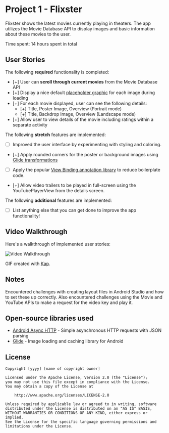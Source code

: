 # Project 1 - Flixster

Flixster shows the latest movies currently playing in theaters. The app utilizes the Movie Database API to display images and basic information about these movies to the user.

Time spent: 14 hours spent in total

## User Stories

The following **required** functionality is completed:

* [+] User can **scroll through current movies** from the Movie Database API
* [+] Display a nice default [placeholder graphic](https://guides.codepath.org/android/Displaying-Images-with-the-Glide-Library#advanced-usage) for each image during loading
* [+] For each movie displayed, user can see the following details:
  * [+] Title, Poster Image, Overview (Portrait mode)
  * [+] Title, Backdrop Image, Overview (Landscape mode)
* [+] Allow user to view details of the movie including ratings within a separate activity

The following **stretch** features are implemented:

* [ ] Improved the user interface by experimenting with styling and coloring.
* [+] Apply rounded corners for the poster or background images using [Glide transformations](https://guides.codepath.org/android/Displaying-Images-with-the-Glide-Library#transformations)
* [ ] Apply the popular [View Binding annotation library](http://guides.codepath.org/android/Reducing-View-Boilerplate-with-ViewBinding) to reduce boilerplate code.
* [+] Allow video trailers to be played in full-screen using the YouTubePlayerView from the details screen.

The following **additional** features are implemented:

* [ ] List anything else that you can get done to improve the app functionality!

## Video Walkthrough

Here's a walkthrough of implemented user stories:

<img src='https://imgur.com/gHvgDnQ' title='Video Walkthrough' width='' alt='Video Walkthrough' />

GIF created with [Kap](https://getkap.co/).

## Notes

Encountered challenges with creating layout files in Android Studio and how to set these up correctly. Also encountered challenges using the Movie and YouTube APIs to make a request for the video key and play it.

## Open-source libraries used

- [Android Async HTTP](https://github.com/loopj/android-async-http) - Simple asynchronous HTTP requests with JSON parsing
- [Glide](https://github.com/bumptech/glide) - Image loading and caching library for Android

## License

    Copyright [yyyy] [name of copyright owner]

    Licensed under the Apache License, Version 2.0 (the "License");
    you may not use this file except in compliance with the License.
    You may obtain a copy of the License at

        http://www.apache.org/licenses/LICENSE-2.0

    Unless required by applicable law or agreed to in writing, software
    distributed under the License is distributed on an "AS IS" BASIS,
    WITHOUT WARRANTIES OR CONDITIONS OF ANY KIND, either express or implied.
    See the License for the specific language governing permissions and
    limitations under the License.
